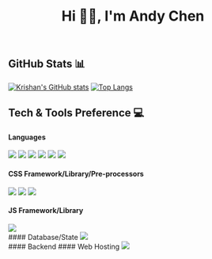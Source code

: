 <h1 align="center"> Hi 👋🏻, I'm Andy Chen </br> 
</h1>

<br />

<!-- ## Projects
<p align="center"> workng on this section </p>
<br /> -->

## GitHub Stats 📊

[![Krishan's GitHub stats](https://github-readme-stats.vercel.app/api?username=andychen-web&show_icons=true&hide_border=true&theme=gruvbox&count_private=true&include_all_commits=true)](https://github.com/kkumar-gcc) [![Top Langs](https://github-readme-stats.vercel.app/api/top-langs/?username=kkumar-gcc&layout=compact&hide_border=true&theme=gruvbox)](https://github.com/kkumar-gcc)
<br>

## Tech & Tools Preference 💻

#### Languages

<img src = "https://img.shields.io/badge/-HTML5-E34F26?style=flat&logo=html5&logoColor=white"> <img src = "https://img.shields.io/badge/-CSS3-1572B6?style=flat&logo=css3&logoColor=white">
<img src="https://img.shields.io/badge/-JavaScript-eed718?style=flat&logo=javascript&logoColor=ffffff">
<img src="http://img.shields.io/badge/-Php-F89820?style=flat&logo=php&logoColor=white"> <img src="https://img.shields.io/badge/-C%20&%20C++-659ad2?style=flat&logo=c%2B%2B&logoColor=ffffff">
<img src="https://img.shields.io/badge/Markdown-000000?style=flat&logo=markdown&logoColor=white">
<br>

#### CSS Framework/Library/Pre-processors

<img src="https://img.shields.io/badge/-Tailwind_CSS-38B2AC?style=flat&logo=tailwind-css&logoColor=white"> <img src="https://img.shields.io/badge/-Bootstrap-563D7C?style=flat&logo=bootstrap&logoColor=white">
<img src="https://img.shields.io/badge/-Sass-CC6699?style=flat&logo=sass&logoColor=white">
<br>

#### JS Framework/Library

<img src="https://img.shields.io/badge/React-20232A?style=flat&logo=react&logoColor=61DAFB">
<br>
#### Database/State
<img src="https://img.shields.io/badge/-Firebase-000?style=flat&logo=firebase"> 
<!-- <img src="https://img.shields.io/badge/-MongoDB-4DB33D?style=flat&logo=mongodb&logoColor=FFFFFF"> -->
<br>
#### Backend
<!-- <img src="https://img.shields.io/badge/-NodeJs-3C873A?style=flat&logo=Node.js&logoColor=white"> <img src="https://img.shields.io/badge/Express.js-404D59?style=flat&logo=express.js&logoColor=FFFFFF"> <img src="http://img.shields.io/badge/-Php-F89820?style=flat&logo=php&logoColor=white"> 
<img src="https://img.shields.io/badge/Laravel-FF2D20?style=flat&logo=laravel&logoColor=white">
<br> -->
#### Web Hosting
<img src="https://img.shields.io/badge/-Firebase-000?style=flat&logo=firebase">
<br>

<!-- #### App Development
<img src="https://img.shields.io/badge/Flutter-02569B?style=flat&logo=flutter&logoColor=white"> -->
